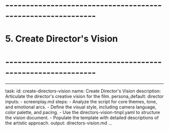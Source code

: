# ------------------------------------------------------------
# 5. Create Director's Vision
# ------------------------------------------------------------

---
task:
  id: create-directors-vision
  name: Create Director's Vision
  description: Articulate the director's creative vision for the film.
  persona_default: director
  inputs:
    - screenplay.md
  steps:
    - Analyze the script for core themes, tone, and emotional arcs.
    - Define the visual style, including camera language, color palette, and pacing.
    - Use the directors-vision-tmpl.yaml to structure the vision document.
    - Populate the template with detailed descriptions of the artistic approach.
  output: directors-vision.md
...
